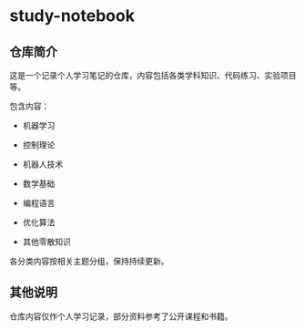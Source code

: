 # study-notebook

## 仓库简介

这是一个记录个人学习笔记的仓库，内容包括各类学科知识、代码练习、实验项目等。

包含内容：

- 机器学习

- 控制理论

- 机器人技术

- 数学基础

- 编程语言

- 优化算法

- 其他零散知识

各分类内容按相关主题分组，保持持续更新。

## 其他说明

仓库内容仅作个人学习记录，部分资料参考了公开课程和书籍。
